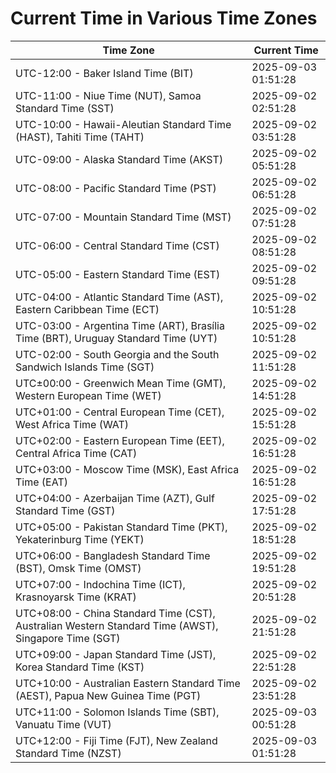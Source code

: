 # Current Time in Various Time Zones

| Time Zone | Current Time |
|-----------|--------------|
| UTC-12:00 - Baker Island Time (BIT) | 2025-09-03 01:51:28 |
| UTC-11:00 - Niue Time (NUT), Samoa Standard Time (SST) | 2025-09-02 02:51:28 |
| UTC-10:00 - Hawaii-Aleutian Standard Time (HAST), Tahiti Time (TAHT) | 2025-09-02 03:51:28 |
| UTC-09:00 - Alaska Standard Time (AKST) | 2025-09-02 05:51:28 |
| UTC-08:00 - Pacific Standard Time (PST) | 2025-09-02 06:51:28 |
| UTC-07:00 - Mountain Standard Time (MST) | 2025-09-02 07:51:28 |
| UTC-06:00 - Central Standard Time (CST) | 2025-09-02 08:51:28 |
| UTC-05:00 - Eastern Standard Time (EST) | 2025-09-02 09:51:28 |
| UTC-04:00 - Atlantic Standard Time (AST), Eastern Caribbean Time (ECT) | 2025-09-02 10:51:28 |
| UTC-03:00 - Argentina Time (ART), Brasília Time (BRT), Uruguay Standard Time (UYT) | 2025-09-02 10:51:28 |
| UTC-02:00 - South Georgia and the South Sandwich Islands Time (SGT) | 2025-09-02 11:51:28 |
| UTC±00:00 - Greenwich Mean Time (GMT), Western European Time (WET) | 2025-09-02 14:51:28 |
| UTC+01:00 - Central European Time (CET), West Africa Time (WAT) | 2025-09-02 15:51:28 |
| UTC+02:00 - Eastern European Time (EET), Central Africa Time (CAT) | 2025-09-02 16:51:28 |
| UTC+03:00 - Moscow Time (MSK), East Africa Time (EAT) | 2025-09-02 16:51:28 |
| UTC+04:00 - Azerbaijan Time (AZT), Gulf Standard Time (GST) | 2025-09-02 17:51:28 |
| UTC+05:00 - Pakistan Standard Time (PKT), Yekaterinburg Time (YEKT) | 2025-09-02 18:51:28 |
| UTC+06:00 - Bangladesh Standard Time (BST), Omsk Time (OMST) | 2025-09-02 19:51:28 |
| UTC+07:00 - Indochina Time (ICT), Krasnoyarsk Time (KRAT) | 2025-09-02 20:51:28 |
| UTC+08:00 - China Standard Time (CST), Australian Western Standard Time (AWST), Singapore Time (SGT) | 2025-09-02 21:51:28 |
| UTC+09:00 - Japan Standard Time (JST), Korea Standard Time (KST) | 2025-09-02 22:51:28 |
| UTC+10:00 - Australian Eastern Standard Time (AEST), Papua New Guinea Time (PGT) | 2025-09-02 23:51:28 |
| UTC+11:00 - Solomon Islands Time (SBT), Vanuatu Time (VUT) | 2025-09-03 00:51:28 |
| UTC+12:00 - Fiji Time (FJT), New Zealand Standard Time (NZST) | 2025-09-03 01:51:28 |
